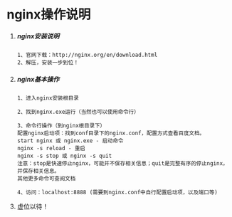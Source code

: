 # nginx操作说明

1. ##### nginx安装说明

   ```
   1、官网下载：http://nginx.org/en/download.html
   2、解压，安装一步到位！
   ```

2. ##### nginx基本操作

   ```
   1、进入nginx安装根目录
   
   2、找到nginx.exe运行（当然也可以使用命令行）
   
   3、命令行操作（到nginx根目录下）
   配置nginx启动项：找到conf目录下的nginx.conf，配置方式查看百度文档。
   start nginx 或 nginx.exe - 启动命令
   nginx -s reload - 重启
   nginx -s stop 或 nginx -s quit
   注意：stop是快速停止nginx，可能并不保存相关信息；quit是完整有序的停止nginx，并保存相关信息。
   其他更多命令可查阅文档
   
   4、访问：localhost:8888 (需要到nginx.conf中自行配置启动项，以及端口等)
   ```

3. 虚位以待！